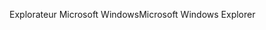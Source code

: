 <span data-ttu-id="9ea2b-101">Explorateur Microsoft Windows</span><span class="sxs-lookup"><span data-stu-id="9ea2b-101">Microsoft Windows Explorer</span></span>